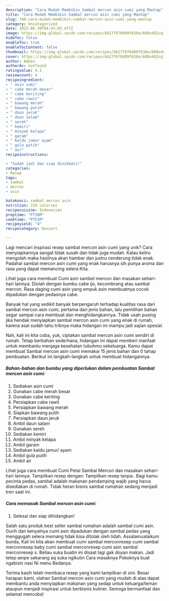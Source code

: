 ```yaml
---
description: "Cara Mudah Membikin Sambal mercon asin cumi yang Mantap"
title: "Cara Mudah Membikin Sambal mercon asin cumi yang Mantap"
slug: 740-cara-mudah-membikin-sambal-mercon-asin-cumi-yang-mantap
category: Uncategorized
date: 2022-06-30T04:43:03.477Z
image: https://img-global.cpcdn.com/recipes/b627f670d09f638e/680x482cq70/sambal-mercon-asin-cumi-foto-resep-utama.jpg
hideToc: false
enableToc: true
enableTocContent: false
thumbnail: https://img-global.cpcdn.com/recipes/b627f670d09f638e/680x482cq70/sambal-mercon-asin-cumi-foto-resep-utama.jpg
cover: https://img-global.cpcdn.com/recipes/b627f670d09f638e/680x482cq70/sambal-mercon-asin-cumi-foto-resep-utama.jpg
author: Admin
authorAv: notfound
ratingvalue: 4.1
reviewcount: 4
recipeingredient:
- " asin cumi"
- " cabe merah besar"
- " cabe keriting"
- " cabe rawit"
- " bawang merah"
- " bawang putih"
- " daun jeruk"
- " daun salam"
- " sereh"
- " kemiri"
- " minyak kelapa"
- " garam"
- " kaldu jamur ayam"
- " gula putih"
- " air"
recipeinstructions:

- "Sudah jadi dan siap dinikmati!"
categories:
- Resep
tags:
- sambal
- mercon
- asin

katakunci: sambal mercon asin 
nutrition: 229 calories
recipecuisine: Indonesian
preptime: "PT16M"
cooktime: "PT51M"
recipeyield: "4"
recipecategory: Dessert

---
```





Lagi mencari inspirasi resep sambal mercon asin cumi yang unik? Cara menyiapkannya sangat tidak susah dan tidak juga mudah. Kalau keliru mengolah maka hasilnya akan hambar dan justru cenderung tidak enak. Padahal sambal mercon asin cumi yang enak harusnya sih punya aroma dan rasa yang dapat memancing selera Kita.





Lihat juga cara membuat Cumi asin sambel mercon dan masakan sehari-hari lainnya. Diolah dengan bumbu cabe ijo, kecombrang atau sambal mercon. Rasa daging cumi asin yang empuk asin membuatnya cocok dipadukan dengan pedasnya cabe.

Banyak hal yang sedikit banyak berpengaruh terhadap kualitas rasa dari sambal mercon asin cumi, pertama dari jenis bahan, lalu pemilihan bahan segar sampai cara membuat dan menghidangkannya. Tidak usah pusing jika hendak menyiapkan sambal mercon asin cumi yang enak di rumah, karena asal sudah tahu triknya maka hidangan ini mampu jadi sajian spesial.






Nah, kali ini kita coba, yuk, ciptakan sambal mercon asin cumi sendiri di rumah. Tetap berbahan sederhana, hidangan ini dapat memberi manfaat untuk membantu menjaga kesehatan tubuhmu sekeluarga. Kamu dapat membuat Sambal mercon asin cumi memakai 15 jenis bahan dan 0 tahap pembuatan. Berikut ini langkah-langkah untuk membuat hidangannya.

<!--inarticleads1-->

##### Bahan-bahan dan bumbu yang diperlukan dalam pembuatan Sambal mercon asin cumi:

1. Sediakan  asin cumi
1. Gunakan  cabe merah besar
1. Gunakan  cabe keriting
1. Persiapkan  cabe rawit
1. Persiapkan  bawang merah
1. Siapkan  bawang putih
1. Persiapkan  daun jeruk
1. Ambil  daun salam
1. Gunakan  sereh
1. Sediakan  kemiri
1. Ambil  minyak kelapa
1. Ambil  garam
1. Sediakan  kaldu jamur/ ayam
1. Ambil  gula putih
1. Ambil  air


Lihat juga cara membuat Cumi Petai Sambal Mercon dan masakan sehari-hari lainnya. Tampilkan resep dengan: Tampilkan resep tanpa:. Bagi kamu pecinta pedas, sambal adalah makanan pendamping wajib yang harus disediakan di rumah. Tidak heran bisnis sambal rumahan sedang menjadi tren saat ini. 

<!--inarticleads2-->

##### Cara memasak Sambal mercon asin cumi:


1. Selesai dan siap dihidangkan!

Salah satu produk best seller sambal rumahan adalah sambal cumi asin. Gurih dan kenyalnya cumi asin dipadukan dengan sambal pedas yang menggugah selera memang tidak bisa ditolak oleh lidah. Assalamualaikum bunda, Kali ini kita akan membuat cumi sambal merconresep cumi sambal merconresep baby cumi sambal merconresep cumi asin sambal merconresep s. Beliau suka buatin ini disaat lagi gak doyan makan. Jadi tetep ampe sekarang aq suka ngikutin Cara masaknya Pokoknya buat ngabisin nasi Ni menu Bedanya. 

Terima kasih telah membaca resep yang kami tampilkan di sini. Besar harapan kami, olahan Sambal mercon asin cumi yang mudah di atas dapat membantu anda menyiapkan makanan yang sedap untuk keluarga/teman ataupun menjadi inspirasi untuk berbisnis kuliner. Semoga bermanfaat dan selamat mencoba!
